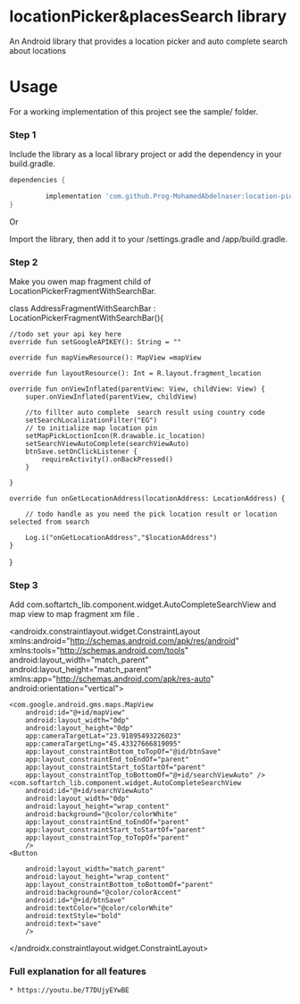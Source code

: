 # locationPicker&placesSearch library
An Android library that provides a location picker and auto complete search about locations

# Usage
For a working implementation of this project see the sample/ folder.

### Step 1

Include the library as a local library project or add the dependency in your build.gradle.

```groovy
dependencies {

	     implementation 'com.github.Prog-MohamedAbdelnaser:location-picker-places-search-lib:Tag'
}
```
Or

Import the library, then add it to your /settings.gradle and /app/build.gradle. 

### Step 2
Make you owen map fragment child of LocationPickerFragmentWithSearchBar.


class AddressFragmentWithSearchBar : LocationPickerFragmentWithSearchBar(){

    //todo set your api key here 
    override fun setGoogleAPIKEY(): String = ""

    override fun mapViewResource(): MapView =mapView

    override fun layoutResource(): Int = R.layout.fragment_location

    override fun onViewInflated(parentView: View, childView: View) {
        super.onViewInflated(parentView, childView)

        //to fillter auto complete  search result using country code
        setSearchLocalizationFilter("EG")
        // to initialize map location pin
        setMapPickLoctionIcon(R.drawable.ic_location)
        setSearchViewAutoComplete(searchViewAuto)
        btnSave.setOnClickListener {
            requireActivity().onBackPressed()
        }

    }

    override fun onGetLocationAddress(locationAddress: LocationAddress) {

        // todo handle as you need the pick location result or location selected from search

        Log.i("onGetLocationAddress","$locationAddress")
    }
}
   
### Step 3

Add com.softartch_lib.component.widget.AutoCompleteSearchView  and map view to map fragment xm file .
<?xml version="1.0" encoding="utf-8"?>
<androidx.constraintlayout.widget.ConstraintLayout
    xmlns:android="http://schemas.android.com/apk/res/android"
    xmlns:tools="http://schemas.android.com/tools"
    android:layout_width="match_parent"
    android:layout_height="match_parent"
    xmlns:app="http://schemas.android.com/apk/res-auto"
    android:orientation="vertical">


    <com.google.android.gms.maps.MapView
        android:id="@+id/mapView"
        android:layout_width="0dp"
        android:layout_height="0dp"
        app:cameraTargetLat="23.91895493226023"
        app:cameraTargetLng="45.43327666819095"
        app:layout_constraintBottom_toTopOf="@id/btnSave"
        app:layout_constraintEnd_toEndOf="parent"
        app:layout_constraintStart_toStartOf="parent"
        app:layout_constraintTop_toBottomOf="@+id/searchViewAuto" />
    <com.softartch_lib.component.widget.AutoCompleteSearchView
        android:id="@+id/searchViewAuto"
        android:layout_width="0dp"
        android:layout_height="wrap_content"
        android:background="@color/colorWhite"
        app:layout_constraintEnd_toEndOf="parent"
        app:layout_constraintStart_toStartOf="parent"
        app:layout_constraintTop_toTopOf="parent"
        />
    <Button

        android:layout_width="match_parent"
        android:layout_height="wrap_content"
        app:layout_constraintBottom_toBottomOf="parent"
        android:background="@color/colorAccent"
        android:id="@+id/btnSave"
        android:textColor="@color/colorWhite"
        android:textStyle="bold"
        android:text="save"
        />
</androidx.constraintlayout.widget.ConstraintLayout>

### Full explanation for all features
    * https://youtu.be/T7DUjyEYwBE

